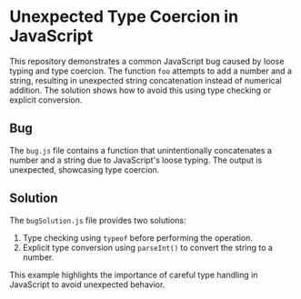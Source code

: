 # Unexpected Type Coercion in JavaScript

This repository demonstrates a common JavaScript bug caused by loose typing and type coercion. The function `foo` attempts to add a number and a string, resulting in unexpected string concatenation instead of numerical addition. The solution shows how to avoid this using type checking or explicit conversion.

## Bug

The `bug.js` file contains a function that unintentionally concatenates a number and a string due to JavaScript's loose typing. The output is unexpected, showcasing type coercion.

## Solution

The `bugSolution.js` file provides two solutions:
1. Type checking using `typeof` before performing the operation.
2. Explicit type conversion using `parseInt()` to convert the string to a number.

This example highlights the importance of careful type handling in JavaScript to avoid unexpected behavior.